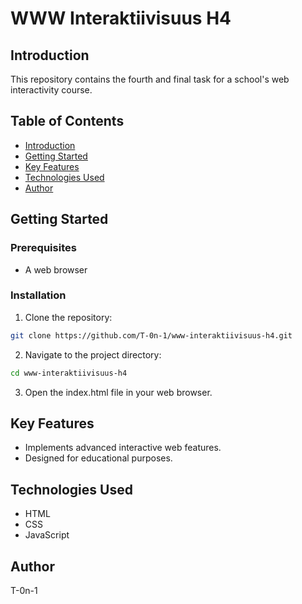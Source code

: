 # WWW Interaktiivisuus H4

## Introduction
This repository contains the fourth and final task for a school's web interactivity course.

## Table of Contents
- [Introduction](#introduction)
- [Getting Started](#getting-started)
- [Key Features](#key-features)
- [Technologies Used](#technologies-used)
- [Author](#author)

## Getting Started

### Prerequisites
- A web browser

### Installation
1. Clone the repository:
  ```bash
  git clone https://github.com/T-0n-1/www-interaktiivisuus-h4.git
```
2. Navigate to the project directory:
  ```bash
  cd www-interaktiivisuus-h4
```
3. Open the index.html file in your web browser.

## Key Features

- Implements advanced interactive web features.
- Designed for educational purposes.

## Technologies Used

- HTML
- CSS
- JavaScript

## Author

T-0n-1
